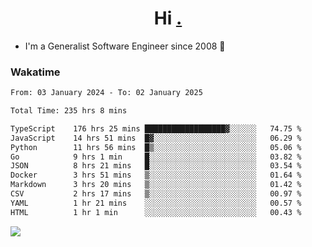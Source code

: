 <h1 align="center">Hi <a href="https://www.hackerrank.com/erasmosaraujo">.</a></h1>
 
- I'm a Generalist Software Engineer  since 2008 🚀
<!--  
<p align="left">
  <a href="https://github.com/erasmosoares/github-readme-stats">
    <img
      align="center"
      src="https://github-readme-stats.vercel.app/api/top-langs/?username=erasmosoares&theme=radical&layout=compact"
    />
  </a>
  <a href="https://github.com/erasmosoares/github-readme-stats">
    [![Harlok's WakaTime stats](https://github-readme-stats.vercel.app/api/wakatime?username=ffflabs)](https://github.com/anuraghazra/github-readme-stats)
  </a>
</p>

<!--
 ### Repo 
 
<p align="left">
 <a href="https://github.com/erasmosoares/github-readme-stats">
    <img
      align="center"
      height="165"
      src="https://github-readme-stats.vercel.app/api/pin?username=erasmosoares&repo=sample-node&title_color=fff&icon_color=f9f9f9&text_color=9f9f9f&bg_color=151515"
    />
  </a>
  <a href="https://github.com/erasmosoares/github-readme-stats">
    <img
      align="center"
      height="165"
      src="https://github-readme-stats.vercel.app/api/pin?username=erasmosoares&repo=sample-node&title_color=fff&icon_color=f9f9f9&text_color=9f9f9f&bg_color=151515"
    />
  </a>
</p>
-->

 ### Wakatime 

<!--START_SECTION:waka-->

```txt
From: 03 January 2024 - To: 02 January 2025

Total Time: 235 hrs 8 mins

TypeScript    176 hrs 25 mins ██████████████████▓░░░░░░   74.75 %
JavaScript    14 hrs 51 mins  █▓░░░░░░░░░░░░░░░░░░░░░░░   06.29 %
Python        11 hrs 56 mins  █▒░░░░░░░░░░░░░░░░░░░░░░░   05.06 %
Go            9 hrs 1 min     █░░░░░░░░░░░░░░░░░░░░░░░░   03.82 %
JSON          8 hrs 21 mins   █░░░░░░░░░░░░░░░░░░░░░░░░   03.54 %
Docker        3 hrs 51 mins   ▒░░░░░░░░░░░░░░░░░░░░░░░░   01.64 %
Markdown      3 hrs 20 mins   ▒░░░░░░░░░░░░░░░░░░░░░░░░   01.42 %
CSV           2 hrs 17 mins   ▒░░░░░░░░░░░░░░░░░░░░░░░░   00.97 %
YAML          1 hr 21 mins    ░░░░░░░░░░░░░░░░░░░░░░░░░   00.57 %
HTML          1 hr 1 min      ░░░░░░░░░░░░░░░░░░░░░░░░░   00.43 %
```

<!--END_SECTION:waka-->

![](https://komarev.com/ghpvc/?username=erasmosoares&color=brightgreen)
